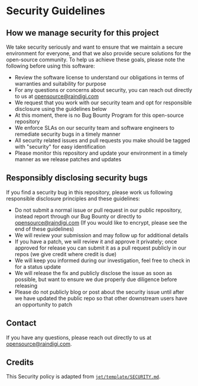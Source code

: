 # Security Guidelines

## How we manage security for this project

We take security seriously and want to ensure that we maintain a secure environment for everyone, and that we also provide secure solutions for the open-source community. To help us achieve these goals, please note the following before using this software:

- Review the software license to understand our obligations in terms of warranties and suitability for purpose
- For any questions or concerns about security, you can reach out directly to us at opensource@raindigi.com
- We request that you work with our security team and opt for responsible disclosure using the guidelines below
- At this moment, there is no Bug Bounty Program for this open-source repository
- We enforce SLAs on our security team and software engineers to remediate security bugs in a timely manner
- All security related issues and pull requests you make should be tagged with "security" for easy identification
- Please monitor this repository and update your environment in a timely manner as we release patches and updates

## Responsibly disclosing security bugs

If you find a security bug in this repository, please work us following responsible disclosure principles and these guidelines: 

- Do not submit a normal issue or pull request in our public repository, instead report through our Bug Bounty or directly to opensource@raindigi.com (If you would like to encrypt, please see the end of these guidelines)
- We will review your submission and may follow up for additional details
- If you have a patch, we will review it and approve it privately; once approved for release you can submit it as a pull request publicly in our repos (we give credit where credit is due)
- We will keep you informed during our investigation, feel free to check in for a status update
- We will release the fix and publicly disclose the issue as soon as possible, but want  to ensure we due properly due diligence before releasing 
- Please do not publicly blog or post about the security issue until after we have updated the public repo so that other downstream users have an opportunity to patch

## Contact

If you have any questions, please reach out directly to us at opensource@raindigi.com.

## Credits

This Security policy is adapted from [`jet/template/SECURITY.md`](https://github.com/jet/template/blob/master/SECURITY.md).
